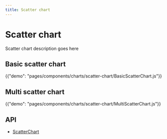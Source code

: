 ```yaml
---
title: Scatter chart
---
```


# Scatter chart

<p class="description">Scatter chart description goes here</p>

## Basic scatter chart

{{"demo": "pages/components/charts/scatter-chart/BasicScatterChart.js"}}

## Multi scatter chart

{{"demo": "pages/components/charts/scatter-chart/MultiScatterChart.js"}}

## API

- [ScatterChart](/api/data-grid/scatter-chart-props/)